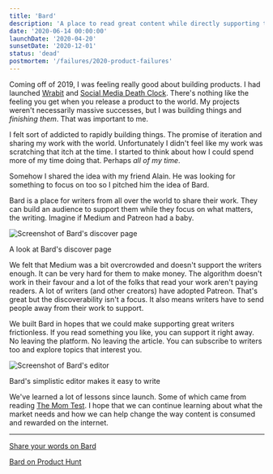 ```yaml
---
title: 'Bard'
description: 'A place to read great content while directly supporting the writers that made it.'
date: '2020-06-14 00:00:00'
launchDate: '2020-04-20'
sunsetDate: '2020-12-01'
status: 'dead'
postmortem: '/failures/2020-product-failures'
---
```


Coming off of 2019, I was feeling really good about building products. I had launched [Wrabit](/projects/wrabit) and [Social Media Death Clock](/projects/social-media-death-clock). There's nothing like the feeling you get when you release a product to the world. My projects weren't necessarily massive successes, but I was building things and _finishing them_. That was important to me.

I felt sort of addicted to rapidly building things. The promise of iteration and sharing my work with the world. Unfortunately I didn't feel like my work was scratching that itch at the time. I started to think about how I could spend more of my time doing that. Perhaps _all of my time_.

Somehow I shared the idea with my friend Alain. He was looking for something to focus on too so I pitched him the idea of Bard.

Bard is a place for writers from all over the world to share their work. They can build an audience to support them while they focus on what matters, the writing. Imagine if Medium and Patreon had a baby.

![Screenshot of Bard's discover page](/assets/projects/bard/screen-1.jpg)

<div class="text-xs text-center">A look at Bard's discover page</div>

We felt that Medium was a bit overcrowded and doesn't support the writers enough. It can be very hard for them to make money. The algorithm doesn't work in their favour and a lot of the folks that read your work aren't paying readers. A lot of writers (and other creators) have adopted Patreon. That's great but the discoverability isn't a focus. It also means writers have to send people away from their work to support.

We built Bard in hopes that we could make supporting great writers frictionless. If you read something you like, you can support it right away. No leaving the platform. No leaving the article. You can subscribe to writers too and explore topics that interest you.

![Screenshot of Bard's editor](/assets/projects/bard/screen-2.jpg)

<div class="text-xs text-center">Bard's simplistic editor makes it easy to write</div>

We've learned a lot of lessons since launch. Some of which came from reading [The Mom Test](/books/the-mom-test). I hope that we can continue learning about what the market needs and how we can help change the way content is consumed and rewarded on the internet.

---

[Share your words on Bard](https://getbard.com)

[Bard on Product Hunt](https://www.producthunt.com/posts/bard)